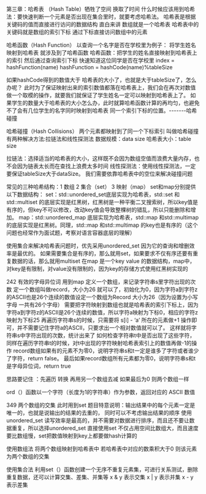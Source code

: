 第三章：哈希表 （Hash Table）牺牲了空间 换取了时间
什么时候应该用到哈希法：要快速判断一个元素是否出现在集合里时，就要考虑哈希法。
哈希表是根据关键码的值而直接进行访问的数据结构     直白来讲 数组就是一个哈希表 哈希表中的关键码就是数组的索引下标 通过下标直接访问数组中的元素

哈希函数（Hash Function）
以查询一个名字是否在学校里为例子：
将学生姓名映射到哈希表 就涉及到了哈希函数
哈希函数：把学生的姓名直接映射到哈希表上的索引 然后通过查询索引下标 快速知道这位同学是否在学校里
index = hashFunction(name)
hashFunction = hashCode(name)%tableSize

如果hashCode得到的数值大于 哈希表的大小了，也就是大于tableSize了，怎么办呢？
此时为了保证映射出来的索引数值都落在哈希表上，我们会在再次对数值做一个取模的操作，就要我们就保证了学生姓名一定可以映射到哈希表上了。
如果学生的数量大于哈希表的大小怎么办，此时就算哈希函数计算的再均匀，也避免不了会有几位学生的名字同时映射到哈希表 同一个索引下标的位置。-------哈希碰撞

哈希碰撞（Hash Collisions）
两个元素都映射到了同一个下标索引 叫做哈希碰撞    有两种解决方法:拉链法和线性探测法
数据规模：data size  哈希表大小：table size

拉链法：选择适当的哈希表的大小，这样既不会因为数组空值而浪费大量内存，也不会因为链表太长而在查找上浪费太多时间
线性探测法：使用线性探测法，一定要保证tableSize大于dataSize。 我们需要依靠哈希表中的空位来解决碰撞问题

常见的三种哈希结构：1 数组  2 集合（set） 3 映射（map）
set和map分别提供以下数据结构：
set：std::unordered_set底层实现为哈希表，std::set 和std::multiset 的底层实现是红黑树，红黑树是一种平衡二叉搜索树，所以key值是有序的，但key不可以修改，改动key值会导致整棵树的错乱，所以只能删除和增加。
map：std::unordered_map 底层实现为哈希表，std::map 和std::multimap 的底层实现是红黑树。同理，std::map 和std::multimap 的key也是有序的（这个问题也经常作为面试题，考察对语言容器底层的理解）

使用集合来解决哈希表问题时，优先采用unordered_set 因为它的查询和增删效率是最优的。 如果需要集合是有序的，那么就用set，如果要求不仅有序还要有重复数据的话，那么就用multiset
在map 是一个key value 的数据结构，map中，对key是有限制，对value没有限制的，因为key的存储方式使用红黑树实现的



242  有效的字母异位词 用到map
定义一个数组，来记录字符串s里字符出现的次数
定一个数组叫做record，大小为26 就可以了，初始化为0，因为字符a到字符z的ASCII也是26个连续的数值设定一个数组为Record 大小为26（因为设置为小写字母 一共有26个字母）
需要把字符映射到数组也就是哈希表的索引下标上，因为字符a到字符z的ASCII是26个连续的数值，所以字符a映射为下标0，相应的字符z映射为下标25
再遍历字符串s的时候，只需要将 s[i] - ‘a’ 所在的元素做+1 操作即可，并不需要记住字符a的ASCII，只要求出一个相对数值就可以了。 这样就将字符串s中字符出现的次数，统计出来了
如何检查字符串t中是否出现了这些字符，同样在遍历字符串t的时候，对t中出现的字符映射哈希表索引上的数值再做-1的操作
record数组如果有的元素不为零0，说明字符串s和t一定是谁多了字符或者谁少了字符，return false。
最后如果record数组所有元素都为零0，说明字符串s和t是字母异位词，return true

思路要记住 ：先遍历 转换 再用另一个数组去减 如果最后为0 则两个数组一样


ord（）函数以一个字符（长度为1的字符串）作为参数，返回对应的 ASCII 数值


349  两个数组的交集 此时用到set
题目特意说明：输出结果中的每个元素一定是唯一的，也就是说输出的结果的去重的， 同时可以不考虑输出结果的顺序
使用unordered_set 读写效率是最高的，并不需要对数据进行排序，而且还不要让数据重复，所以选择unordered_set
直接使用set 不仅占用空间比数组大，而且速度要比数组慢，set把数值映射到key上都要做hash计算的

使用数组法 将两个数组映射到哈希表中  若哈希表中对应的数乘积大于0 则该元素为两个数组的交集

使用集合法 利用set（）函数创建一个无序不重复元素集，可进行关系测试，删除重复数据，还可以计算交集、差集、并集等
x & y 表示交集     x | y 表示并集      x - y 表示差集










